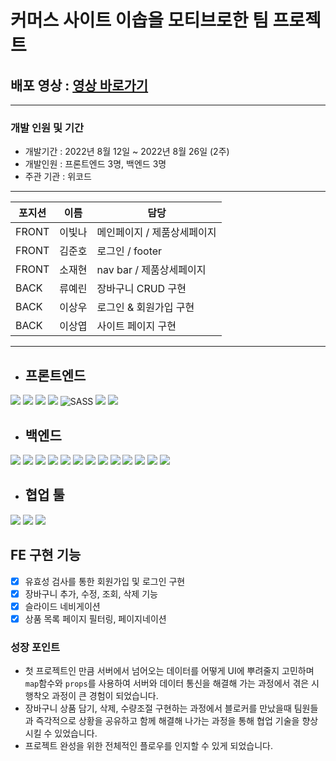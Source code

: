 # 커머스 사이트 이솝을 모티브로한 팀 프로젝트

## 배포 영상 : <a href="https://www.youtube.com/watch?v=n2kL24FnHsE">영상 바로가기</a>

---

### 개발 인원 및 기간
- 개발기간 : 2022년 8월 12일 ~ 2022년 8월 26일 (2주)
- 개발인원 : 프론트엔드 3명, 백엔드 3명
- 주관 기관 : 위코드

---
   |포지션|이름|담당|
   |---|---|---|
   |FRONT|이빛나| 메인페이지 / 제품상세페이지|
   |FRONT|김준호|로그인 / footer|
   |FRONT|소재현|nav bar / 제품상세페이지|
   |BACK|류예린|장바구니 CRUD 구현|
   |BACK|이상우|로그인 & 회원가입 구현|
   |BACK|이상엽|사이트 페이지 구현|

---
- ## 프론트엔드

<img src="https://img.shields.io/badge/JavaScript-FFCA28?style=flat-square&logo=javascript&logoColor=white"/> <img src="https://img.shields.io/badge/React.js-58c3cc?style=flat-square&logo=React&logoColor=white"/> <img src="https://img.shields.io/badge/CRA-58c3cc?style=flat-square&logo=Create-React-App&logoColor=white"/> <img src="https://img.shields.io/badge/React Router Dom-gray?style=flat-square&logo=React-Router&logoColor=F6BB43"/> <img alt="SASS" src ="https://img.shields.io/badge/SASS-CC6699.svg?&style=flat-square&logo=Sass&logoColor=white"/> <img src="https://img.shields.io/badge/eslint-000066?style=flat-square&logo=eslint&logoColor=white"/> <img src="https://img.shields.io/badge/prettier-00CC00?style=flat-square&logo=eslint&logoColor=white"/>
<br>
- ## 백엔드

<img src="https://img.shields.io/badge/JavaScript-FFCA28?style=flat-square&logo=javascript&logoColor=white"/> <img src="https://img.shields.io/badge/Node.js-008000?style=flat-square&logo=Node.js&logoColor=white"/> <img src="https://img.shields.io/badge/Express-000080?style=flat-square&logo=Express&logoColor=white"/> <img src="https://img.shields.io/badge/ MySQL8.0-6441a5?style=flat-square&logo=MySQL&logoColor=white"/> <img src="https://img.shields.io/badge/Postman-F6BB43?style=flat-square&logo=Postman&logoColor=white"/> <img src="https://img.shields.io/badge/JWT-F6BB43?style=flat-square&logo=JWT&logoColor=white"/> <img src="https://img.shields.io/badge/jest-F6BB43?style=flat-square&logo=jest&logoColor=white"/> <img src="https://img.shields.io/badge/aws(EC2)-F6BB43?style=flat-square&logo=amazonaws&logoColor=white"/> <img src="https://img.shields.io/badge/aws(vpc)-F6BB43?style=flat-square&logo=amazonaws&logoColor=white"/> <img src="https://img.shields.io/badge/aws(rds)-F6BB43?style=flat-square&logo=amazonaws&logoColor=white"/> <img src="https://img.shields.io/badge/docker-F6BB43?style=flat-square&logo=docker&logoColor=white"/> <img src="https://img.shields.io/badge/nginx-F6BB43?style=flat-square&logo=nginx&logoColor=white"/> <img src="https://img.shields.io/badge/CI/CD-F6BB43?style=flat-square&logo=CI/CD&logoColor=white"/>
<br>
- ## 협업 툴

<img src="https://img.shields.io/badge/Notion-1c1c1c?style=flat-square&logo=Notion&logoColor=white"/> <img src="https://img.shields.io/badge/Slack-553830?style=flat-square&logo=Slack&logoColor=white"/> <img src="https://img.shields.io/badge/Trello-6441a5?style=flat-square&logo=Trello&logoColor=white"/>


## FE 구현 기능

- [x] 유효성 검사를 통한 회원가입 및 로그인 구현
- [x] 장바구니 추가, 수정, 조회, 삭제 기능 
- [x] 슬라이드 네비게이션
- [x] 상품 목록 페이지 필터링, 페이지네이션 

### 성장 포인트

- 첫 프로젝트인 만큼 서버에서 넘어오는 데이터를 어떻게 UI에 뿌려줄지 고민하며 `map`함수와 `props`를 사용하여 서버와 데이터 통신을 해결해 가는 과정에서 겪은 시행착오 과정이 큰 경험이 되었습니다.
- 장바구니 상품 담기, 삭제, 수량조절 구현하는 과정에서 블로커를 만났을때 팀원들과 즉각적으로 상황을 공유하고 함께 해결해 나가는 과정을 통해 협업 기술을 향상 시킬 수 있었습니다.
- 프로젝트 완성을 위한 전체적인 플로우를 인지할 수 있게 되었습니다. 
